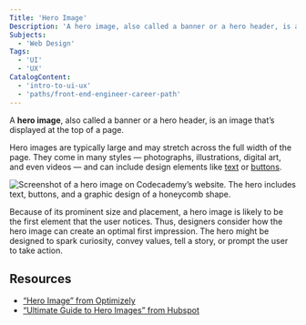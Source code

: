 ```yaml
---
Title: 'Hero Image'
Description: 'A hero image, also called a banner or a hero header, is an image that’s displayed at the top of a page.'
Subjects:
  - 'Web Design'
Tags:
  - 'UI'
  - 'UX'
CatalogContent:
  - 'intro-to-ui-ux'
  - 'paths/front-end-engineer-career-path'
---
```


A **hero image**, also called a banner or a hero header, is an image that’s displayed at the top of a page.

Hero images are typically large and may stretch across the full width of the page. They come in many styles &mdash; photographs, illustrations, digital art, and even videos &mdash; and can include design elements like [text](https://www.codecademy.com/resources/docs/uiux/text) or [buttons](https://www.codecademy.com/resources/docs/uiux/button).

![Screenshot of a hero image on Codecademy’s website. The hero includes text, buttons, and a graphic design of a honeycomb shape.](https://static-assets.codecademy.com/Courses/intro-to-ui-and-ux/docs/Hero-Image-Codecademy.png)

Because of its prominent size and placement, a hero image is likely to be the first element that the user notices. Thus, designers consider how the hero image can create an optimal first impression. The hero might be designed to spark curiosity, convey values, tell a story, or prompt the user to take action.

## Resources

- [“Hero Image” from Optimizely](https://www.optimizely.com/optimization-glossary/hero-image/)
- [“Ultimate Guide to Hero Images” from Hubspot](https://blog.hubspot.com/marketing/hero-image)
